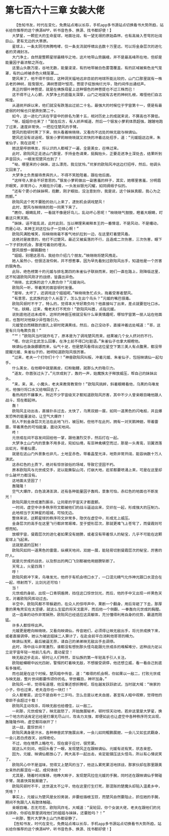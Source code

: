 # 第七百六十三章 女装大佬
        【告知书友，时代在变化，免费站点难以长存，手机app多书源站点切换看书大势所趋，站长给你推荐的这个换源APP，听书音色多、换源、找书都好使！】
       大梦星，一颗宏大的生命星球，地面壮阔，有一望无垠的原始森林，也有高耸入苍穹的壮阔巨山，更有无边的大草原。
       星球上，一条太阴河奔腾咆哮，仅一条支流就呼啸出去数十万里远，可以将金身层次的进化者的灵魂封冻。
       大门净土，自然是整颗星球最精华之地，这片地带山势巍峨，并不是最高峰所在地，但却是能量因子最浓郁之所在。
       这里山头数万座，谷地无数，能量滚滚，有的地带被白色雾霭覆盖，有的区域被紫色龙气笼罩，有的山岭被赤色火精笼罩……
       楚风来了，他不得不惊叹，这种洞天福地远非目前的地球所能比较的，山门口那里就有一株古老的神树，摇曳银光，满树菩提叶锃亮，菩提子绽放绚烂光华，隐约间传出诵经声。
       真正的银叶神菩提，就是在佛族母星上这种银色的神菩提也不过三株而已！
       这不得不让人心颤，大梦净土的底蕴太深厚，山门之地就有古老的神树扎根，难怪他们自古辉煌。
       从道统开辟以来，他们就没有跌落出过前二十名，最强大的时候位于宇宙第十一，便是有最虚弱的时候也只是跌到第二十。
       如今，这一进化门派在宇宙中的排名为第十五，相对历史上的成就来说，不算高也不算低。
       “呀，姐姐你也来了！”就在后方，有人娇声喊道，然后一个银发小萝莉体质超强，蹭蹭地跑了过来，速度非常快，一把拉住楚风的手臂。
       楚风的脸顿时黑了下来，侧头看着映晓晓，又看向不远处的映无敌与映谪仙。
       楚风还没有说话呢，银发小萝莉映晓晓就又欢快的冲着远处招手，道：“元媛姐这边来，朱雀仙子，我在这呢！”
       她这是呼朋唤友，将认识的人都喊了一遍，全是美女，召唤过来。
       此时，欧阳风正走进山门那里，手持金色请柬，挺胸抬头，正要走进净土深处去，结果听到声音回头，一眼发现楚风也到了！
       “呦，哪里来的小妹妹，这么漂亮，我见犹怜。”坑爹的欧阳风冲这边打招呼，然后，他调头又回来了。
       大梦净土负责接待贵宾的人，不得不笑脸陪着，跟在他后面。
       “这样夸人家会不好意思的。”银发小萝莉做出一副害羞的样子，其实，她哪里害羞，分明眉开眼笑，非常开心，大眼在扑闪着，一头发丝银光闪耀，如同绸缎子似的。
       “还有个更小的妹妹啊，抱歉，刚才眼拙，没注意到你，我是说，这个妹妹真靓，我心为之而颤。”
       欧阳风这个死不要脸的劲儿上来了，逮到机会调戏楚风！
       此时，楚风与映晓晓的脸一同黑下来了。
       “瞧你，眼睛乱转，一看就不像是好鸟儿，乱动坏心思呢！”映晓晓气鼓鼓，瞪着大眼睛，盯着这只黑天鹅。
       “妹妹，话不能乱说，此时此刻，当以禅理来阐释本王的一番情谊，不是风动，不是幡动，而是心动，本神王对这位仙子一见倾心啊！”
       欧阳风满脸堆笑，将映晓晓毫不客气地扒拉到一边，在这里盯着楚风看。
       这绝对是故意的，他打不过楚风，最近又被奚落的不行，且造成二次伤害，三次伤害，眼下一下子抓到机会，那是可着劲的埋汰。
       楚风很想一脚踢翻他！
       “姐姐，别理这恶鸟，我给你介绍几个朋友。”映晓晓将楚风拽走。
       她人虽然小，但很活泼伶俐，并不想惹事，因为早先看到过欧阳风出手，知道他是一个厉害的狠角色。
       此际，绝色榜第十的元媛与排名第四的朱雀仙子联袂而来，她们一直在路上，刚降临这里，还不知道欧阳风刚才的战绩，皆露出异色。
       “晓晓，玄武族的这个人欺负你？”元媛询问。
       欧阳风一听，带着笑的面容顿时发僵。
       “是呀，太坏了，还调戏这个姐姐呢。”映晓晓急忙点头，拖着受害者楚风。
       “有意思，玄武族的这个人长歪了，怎么生出个鸟头？”元媛的嘴巴很毒。
       欧阳风顿时不干了，特么的，觉得本大爷好欺负吗？他直接叫了出来，差点就要狂吐口水。
       “呔，妖精，过来，俺老夫打不死你！”欧阳风叫嚣，点指元媛。
       说到底他还远未成年，这样的神兽压根就没有什么审美情趣呢，哪怕宇宙第一丽人站在他面前，也暂时对他缺少异性吸引力。
       元媛莹白而精致的面孔上顿时爬满黑线，然后，自己没动手，直接冲着远处喊道：“哥，这里有只乌龟欺负我！”
       “艹！”欧阳风当时就炸毛了，原本是为了调戏楚风而来，结果被几个女人挤对的不行。
       “喂，你这只玄武怎么回事，在净土前不得口吐脏语。”朱雀仙子也拿大眼瞪他。
       映谪仙也袅袅娜娜而来，仙气十足，但是楚风看得出这位星空下第三美人有点腹黑，都没带提醒元媛、朱雀仙子的，她明知道欧阳风很厉害。
       “过来，老夫一个打你们十个！”神兽欧阳风叫板，冲着元媛、朱雀仙子，包括映谪仙一起勾手。
       什么美女，在他眼中就是画皮，红粉骷髅，就那么大的吸引力。
       “道友，你嚣张过头了。”元世成到了，轰的一声，始魔族太子释放威压，帮自己的妹妹出头。
       “来，来，来，小魔头，老夫来教育教育你！”欧阳风挑衅，斜着眼睛看他，乌黑的鸟喙发光，他强行将口水又给咽回去了。
       看热闹的不嫌事大，附近不少宇宙级天才都知道欧阳风厉害，其中不少人曾亲眼目睹他跟人战斗，现在都起哄。
       轰！
       欧阳风主动出击，直接扑杀过去，太快了，乌黑双翅一展，如同一道黑色的闪电般，并且爆发恐怖的能量波动，让空气大爆炸！
       别人不到金身层次无法在此地飞行，被压制，但他不在此列，拥有一对天鹅神翅，带着雷霆，带着黑色的可怕能量，震动天地间。
       咚！
       元世成在间不容发间回给他一掌，跟他激烈交手，然后打在一起。
       大梦净土山门内的景象不用多说，宛如仙境，有亚神禽横空而过，那是一头青鸾，羽翼洒落出虹光，带着仙雾。
       就是在这山门外景象也非凡，土地呈赤色，带着晶莹光泽，地势非常开阔，能容纳数十万人演武。
       这赤红色的土质下，绝对有惊世骇俗的场域，导致它坚固不朽。
       原本欧阳风与元世成交手，足以能撕裂山河，打崩大地，岩浆都要喷涌上来，可是在这里却什么破坏力都没有。
       这地面太坚固了！
       轰隆隆！
       空气大爆炸，白色浪涛澎湃，还有各种能量因子轰鸣，景象可怕，赤红色的地面也不断发光！
       欧阳风跟元世成激烈厮杀，让同辈的宇宙天才都震颤。
       一时间，虚空中许多秩序符文都被他们的战斗逼迫出来，交织在一起，形成强大的压制力。
       此地相当于天神星的祖城，可怕无边。
       整体来说，这颗星球的秩序符文非常多，隐伏在虚空中，形成无上威压。
       金身层次的高手在这里飞行都非常艰难，至于塑形层次，那就更难飞上苍穹了，而餐霞则可想而知。
       放眼宇宙，餐霞层次的进化者如果没有翅膀，或者没有带着惊人的秘宝，几乎不可能在这颗星球上飞起来。
       这就是道的压制！
       欧阳风如同一道黑色的雷霆，纵横天地间，双翅一展，能轻易切割餐霞层次的秘宝，厉害的吓人。
       就是元世成的战衣，以及祭出的两口飞剑都被他用翅膀斩断了。
       天穹上，火星四溅！
       呼！
       欧阳风俯冲下来，鸟喙发光，他终于有机会喷口水了，一口混元精气化作神光跟口水混合在一起，喷射而下，比剑光还可怕！
       当！
       元世成的身前，出现一口青铜盾牌，挡住这口惊世剑光，而后，他的手中又出现一杆黑色天戈，对着欧阳风挥动过去。
       半空中，欧阳风都不带躲避的，在众人的惊呼声中，果断一个翻身，用后背砸了下去，那厚重的黑龟壳实在太坚硬，就这么生猛的将天戈震开，而后他一个侧翻，一拳轰向元世成的胸膛。
       这一连串的动作非常娴熟，欧阳风已经适应这具躯体，充分懂得利用自身的优势，霸道而刚猛。
       许多人都惊呼出声。
       元媛更是瞪向映晓晓，又看向映谪仙，传音她们，必须得让映无敌出手，将元世成换下来，或者直接调停，她认为被这姐妹二人算计了，在赴会前平白消耗他哥哥的精力。
       映谪仙浅笑，最后被逼无奈，请自己的弟弟映无敌出手去调停。
       此时，场中战斗非常激烈，谁都没有想到那头怪鸟能跟元世成杀的难解难分，这种战力足以立足宇宙年轻一地前几名内，震动星空！
       映无敌迈步走出，顿时让人们哗然，亚仙族的第一年轻高手引人关注。
       欧阳蛤蟆眼中凶光四射，警惕的盯着映无敌，不想接受调停，他还想立威，看一看自己到底有多强呢。
       而也就是在这个时候，楚风暗中传音，道：“难得的机会啊，你如果以一敌二，打败元世成与映无敌，整片世间都要传颂你的名，举世瞩目，神环加身。”
       欧阳风一听，觉得有道理，他没事还想折腾呢，现在越发跃跃欲试，当时就大喊：“映家的小子，你也过来，老夫连你也一块打！”
       众人都晕菜，这位不是自称十二岁吗，怎么总是以老夫自居，甚至有人暗中观察，觉得他的骨龄不会超过十载！
       欧阳风主动攻杀，将映无敌也给缠住，以一敌二。
       一刹那，元世成恼了，映无敌怒了，开始施展秘术，顿时惊天动地，若非这里是大梦星，换一个地方的话肯定已经是打爆无尽山川，攻击力太强，即便如此也让虚空中各种秩序符文出现，轰隆隆作响，虚空都将崩开了！
       这一战，震惊世间！
       欧阳风满身是汗水，各种神兽武学施展出来，一会儿如同鲲鹏展翅，一会儿又如玄武翻身，一会儿若白虎吞天，凶悍绝伦。
       不过，他在境界上略吃亏，现在疲于应付，很劳累。
       就这么片刻间，他回头看了一眼，发现楚风正在跟映谪仙、元媛有说有笑，状态亲密。
       因为，元媛、映谪仙都放心了，两大高手一起出击，肯定能镇压这头怪鸟，所以有心情说笑了。
       欧阳风心中不是滋味，觉得又上楚风的当了，他这么累死累活地拼战，那家伙却在那里跟美女亲热的厮混在一起，成何体统？
       尤其是，随着时间推移，他睁大眸子，发现楚风拉住元媛的手腕，同时还在跟映谪仙手臂碰手臂，简直快耳鬓厮磨了。
       欧阳风顿时不干，这世道太不公平，他在这里打生打死，那混账的楚魔头却陷入温柔乡中，凭啥？！
       事实上，元媛认为楚风是女扮男装，非要给插根玉钗，而楚风自然要阻止，抓住她的手腕，期间不免跟几人有肢体触碰。
       亲眼目睹，忍无可忍，欧阳风炸毛，大喊道：“吴轮回，你个女装大佬，老夫在跟他们的兄长拼命，你却在那里调戏他们的姐姐与妹妹，还要脸吗？！”
       一刹那，整片大梦净土山门外都安静了。
       【告知书友，时代在变化，免费站点难以长存，手机app多书源站点切换看书大势所趋，站长给你推荐的这个换源APP，听书音色多、换源、找书都好使！】